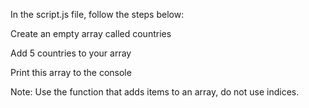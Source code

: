 
In the script.js file, follow the steps below:

Create an empty array called countries

Add 5 countries to your array

Print this array to the console

Note: Use the function that adds items to an array, do not use indices.

